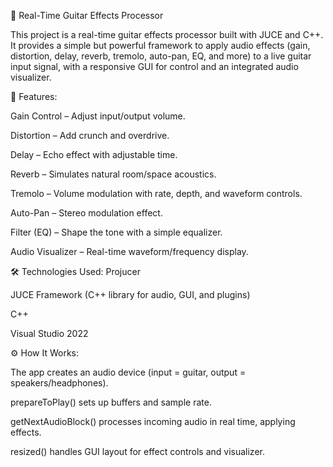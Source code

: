 🎸 Real-Time Guitar Effects Processor

This project is a real-time guitar effects processor built with JUCE and C++.
It provides a simple but powerful framework to apply audio effects (gain, distortion, delay, reverb, tremolo, auto-pan, EQ, and more) to a live guitar input signal, with a responsive GUI for control and an integrated audio visualizer.

🚀 Features:

Gain Control – Adjust input/output volume.

Distortion – Add crunch and overdrive.

Delay – Echo effect with adjustable time.

Reverb – Simulates natural room/space acoustics.

Tremolo – Volume modulation with rate, depth, and waveform controls.

Auto-Pan – Stereo modulation effect.

Filter (EQ) – Shape the tone with a simple equalizer.

Audio Visualizer – Real-time waveform/frequency display.

🛠️ Technologies Used:
Projucer

JUCE Framework (C++ library for audio, GUI, and plugins)

C++

Visual Studio 2022

⚙️ How It Works:

The app creates an audio device (input = guitar, output = speakers/headphones).

prepareToPlay() sets up buffers and sample rate.

getNextAudioBlock() processes incoming audio in real time, applying effects.

resized() handles GUI layout for effect controls and visualizer.


